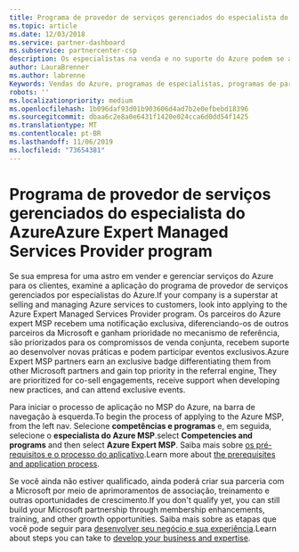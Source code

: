 ```yaml
---
title: Programa de provedor de serviços gerenciados do especialista do Azure | Centro de parceiros
ms.topic: article
ms.date: 12/03/2018
ms.service: partner-dashboard
ms.subservice: partnercenter-csp
description: Os especialistas na venda e no suporte do Azure podem se aplicar ao MSP de especialista do Azure
author: LauraBrenner
ms.author: labrenne
Keywords: Vendas do Azure, programas de especialistas, programas de parceiros
robots: ''
ms.localizationpriority: medium
ms.openlocfilehash: 1b096daf93d01b903606d4ad7b2e0efbebd18396
ms.sourcegitcommit: dbaa6c2e8a0e6431f1420e024cca6d0dd54f1425
ms.translationtype: MT
ms.contentlocale: pt-BR
ms.lasthandoff: 11/06/2019
ms.locfileid: "73654381"
---
```

# <a name="azure-expert-managed-services-provider-program"></a><span data-ttu-id="0fa31-104">Programa de provedor de serviços gerenciados do especialista do Azure</span><span class="sxs-lookup"><span data-stu-id="0fa31-104">Azure Expert Managed Services Provider program</span></span>


<span data-ttu-id="0fa31-105">Se sua empresa for uma astro em vender e gerenciar serviços do Azure para os clientes, examine a aplicação do programa de provedor de serviços gerenciados por especialistas do Azure.</span><span class="sxs-lookup"><span data-stu-id="0fa31-105">If your company is a superstar at selling and managing Azure services to customers, look into applying to the Azure Expert Managed Services Provider program.</span></span> <span data-ttu-id="0fa31-106">Os parceiros do Azure expert MSP recebem uma notificação exclusiva, diferenciando-os de outros parceiros da Microsoft e ganham prioridade no mecanismo de referência, são priorizados para os compromissos de venda conjunta, recebem suporte ao desenvolver novas práticas e podem participar eventos exclusivos.</span><span class="sxs-lookup"><span data-stu-id="0fa31-106">Azure Expert MSP partners earn an exclusive badge differentiating them from other Microsoft partners and gain top priority in the referral engine, They are prioritized for co-sell engagements, receive support when developing new practices, and can attend exclusive events.</span></span>

<span data-ttu-id="0fa31-107">Para iniciar o processo de aplicação no MSP do Azure, na barra de navegação à esquerda.</span><span class="sxs-lookup"><span data-stu-id="0fa31-107">To begin the process of applying to the Azure MSP, from the left nav.</span></span> <span data-ttu-id="0fa31-108">Selecione **competências e programas** e, em seguida, selecione o **especialista do Azure MSP**.</span><span class="sxs-lookup"><span data-stu-id="0fa31-108">select **Competencies and programs** and then select **Azure Expert MSP**.</span></span> <span data-ttu-id="0fa31-109">Saiba mais sobre [os pré-requisitos e o processo do aplicativo](https://partner.microsoft.com/membership/azure-expert-msp).</span><span class="sxs-lookup"><span data-stu-id="0fa31-109">Learn more about [the prerequisites and application process](https://partner.microsoft.com/membership/azure-expert-msp).</span></span> 

<span data-ttu-id="0fa31-110">Se você ainda não estiver qualificado, ainda poderá criar sua parceria com a Microsoft por meio de aprimoramentos de associação, treinamento e outras oportunidades de crescimento.</span><span class="sxs-lookup"><span data-stu-id="0fa31-110">If you don't qualify yet, you can still build your Microsoft partnership through membership enhancements, training, and other growth opportunities.</span></span>
<span data-ttu-id="0fa31-111">Saiba mais sobre as etapas que você pode seguir para [desenvolver seu negócio e sua experiência](https://partner.microsoft.com/membership/azure-expert-msp).</span><span class="sxs-lookup"><span data-stu-id="0fa31-111">Learn about steps you can take to [develop your business and expertise](https://partner.microsoft.com/membership/azure-expert-msp).</span></span>

